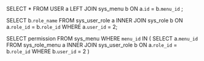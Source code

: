 SELECT * FROM USER a LEFT JOIN sys_menu b ON a.`id` = b.`menu_id` ;

SELECT b.`role_name` FROM sys_user_role a 
	INNER JOIN sys_role b 
	ON a.`role_id` = b.`role_id` 
	WHERE a.`user_id` = 2;


SELECT permission FROM sys_menu  WHERE `menu_id` IN (
   SELECT a.`menu_id` FROM sys_role_menu a 
   INNER JOIN sys_user_role b 
   ON a.`role_id` = b.`role_id`
   WHERE b.`user_id` = 2
)